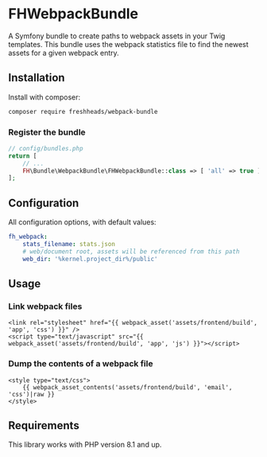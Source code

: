 FHWebpackBundle
===============

A Symfony bundle to create paths to webpack assets in your Twig templates.
This bundle uses the webpack statistics file to find the newest assets for a given webpack entry.

Installation
------------

Install with composer:

```bash
composer require freshheads/webpack-bundle
```

### Register the bundle
```php
// config/bundles.php
return [
    // ...
    FH\Bundle\WebpackBundle\FHWebpackBundle::class => [ 'all' => true ]
];
```

Configuration
-------------

All configuration options, with default values:

```yaml
fh_webpack:
    stats_filename: stats.json
    # web/document root, assets will be referenced from this path
    web_dir: '%kernel.project_dir%/public'
```


Usage
-----

### Link webpack files

```jinja
<link rel="stylesheet" href="{{ webpack_asset('assets/frontend/build', 'app', 'css') }}" />
<script type="text/javascript" src="{{ webpack_asset('assets/frontend/build', 'app', 'js') }}"></script>
```

### Dump the contents of a webpack file

```jinja
<style type="text/css">
    {{ webpack_asset_contents('assets/frontend/build', 'email', 'css')|raw }}
</style>
```

Requirements
------------

This library works with PHP version 8.1 and up.
